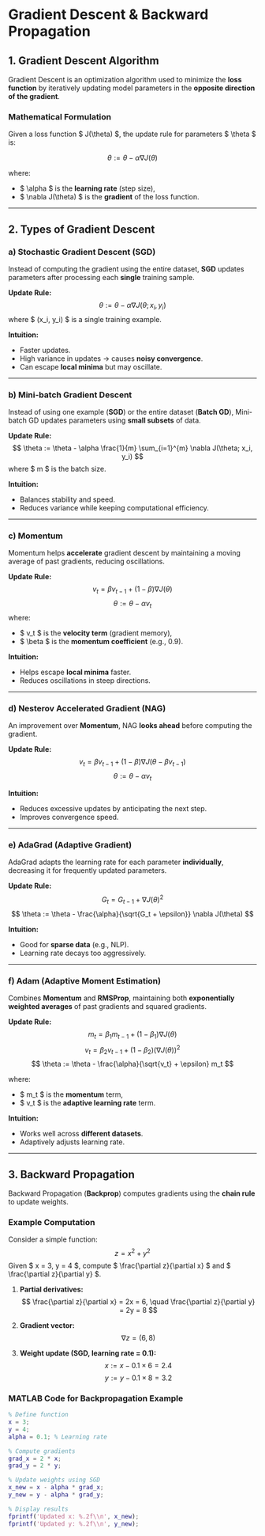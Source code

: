 # **Gradient Descent & Backward Propagation**

## **1. Gradient Descent Algorithm**
Gradient Descent is an optimization algorithm used to minimize the **loss function** by iteratively updating model parameters in the **opposite direction of the gradient**.

### **Mathematical Formulation**
Given a loss function $ J(\theta) $, the update rule for parameters $ \theta $ is:

$$
\theta := \theta - \alpha \nabla J(\theta)
$$

where:
- $ \alpha $ is the **learning rate** (step size),
- $ \nabla J(\theta) $ is the **gradient** of the loss function.

---

## **2. Types of Gradient Descent**

### **a) Stochastic Gradient Descent (SGD)**
Instead of computing the gradient using the entire dataset, **SGD** updates parameters after processing each **single** training sample.

**Update Rule:**
$$
\theta := \theta - \alpha \nabla J(\theta; x_i, y_i)
$$
where $ (x_i, y_i) $ is a single training example.

**Intuition:**
- Faster updates.
- High variance in updates → causes **noisy convergence**.
- Can escape **local minima** but may oscillate.

---

### **b) Mini-batch Gradient Descent**
Instead of using one example (**SGD**) or the entire dataset (**Batch GD**), Mini-batch GD updates parameters using **small subsets** of data.

**Update Rule:**
$$
\theta := \theta - \alpha \frac{1}{m} \sum_{i=1}^{m} \nabla J(\theta; x_i, y_i)
$$
where $ m $ is the batch size.

**Intuition:**
- Balances stability and speed.
- Reduces variance while keeping computational efficiency.

---

### **c) Momentum**
Momentum helps **accelerate** gradient descent by maintaining a moving average of past gradients, reducing oscillations.

**Update Rule:**
$$
v_t = \beta v_{t-1} + (1 - \beta) \nabla J(\theta)
$$
$$
\theta := \theta - \alpha v_t
$$
where:
- $ v_t $ is the **velocity term** (gradient memory),
- $ \beta $ is the **momentum coefficient** (e.g., 0.9).

**Intuition:**
- Helps escape **local minima** faster.
- Reduces oscillations in steep directions.

---

### **d) Nesterov Accelerated Gradient (NAG)**
An improvement over **Momentum**, NAG **looks ahead** before computing the gradient.

**Update Rule:**
$$
v_t = \beta v_{t-1} + (1 - \beta) \nabla J(\theta - \beta v_{t-1})
$$
$$
\theta := \theta - \alpha v_t
$$

**Intuition:**
- Reduces excessive updates by anticipating the next step.
- Improves convergence speed.

---

### **e) AdaGrad (Adaptive Gradient)**
AdaGrad adapts the learning rate for each parameter **individually**, decreasing it for frequently updated parameters.

**Update Rule:**
$$
G_t = G_{t-1} + \nabla J(\theta)^2
$$
$$
\theta := \theta - \frac{\alpha}{\sqrt{G_t + \epsilon}} \nabla J(\theta)
$$

**Intuition:**
- Good for **sparse data** (e.g., NLP).
- Learning rate decays too aggressively.

---

### **f) Adam (Adaptive Moment Estimation)**
Combines **Momentum** and **RMSProp**, maintaining both **exponentially weighted averages** of past gradients and squared gradients.

**Update Rule:**
$$
m_t = \beta_1 m_{t-1} + (1 - \beta_1) \nabla J(\theta)
$$
$$
v_t = \beta_2 v_{t-1} + (1 - \beta_2) (\nabla J(\theta))^2
$$
$$
\theta := \theta - \frac{\alpha}{\sqrt{v_t} + \epsilon} m_t
$$

where:
- $ m_t $ is the **momentum** term,
- $ v_t $ is the **adaptive learning rate** term.

**Intuition:**
- Works well across **different datasets**.
- Adaptively adjusts learning rate.

---

## **3. Backward Propagation**
Backward Propagation (**Backprop**) computes gradients using the **chain rule** to update weights.

### **Example Computation**
Consider a simple function:
$$
z = x^2 + y^2
$$
Given $ x = 3, y = 4 $, compute $ \frac{\partial z}{\partial x} $ and $ \frac{\partial z}{\partial y} $.

1. **Partial derivatives:**
   $$
   \frac{\partial z}{\partial x} = 2x = 6, \quad \frac{\partial z}{\partial y} = 2y = 8
   $$

2. **Gradient vector:**
   $$
   \nabla z = (6, 8)
   $$

3. **Weight update (SGD, learning rate = 0.1):**
   $$
   x := x - 0.1 \times 6 = 2.4
   $$
   $$
   y := y - 0.1 \times 8 = 3.2
   $$

### **MATLAB Code for Backpropagation Example**
```matlab
% Define function
x = 3;
y = 4;
alpha = 0.1; % Learning rate

% Compute gradients
grad_x = 2 * x;
grad_y = 2 * y;

% Update weights using SGD
x_new = x - alpha * grad_x;
y_new = y - alpha * grad_y;

% Display results
fprintf('Updated x: %.2f\\n', x_new);
fprintf('Updated y: %.2f\\n', y_new);
